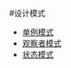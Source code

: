 ﻿#设计模式

* [单例模式]()
* [观察者模式]()
* [状态模式](https://github.com/lsj9383/Pattern/blob/master/StatePattern/STATE-PATTERN.md)
